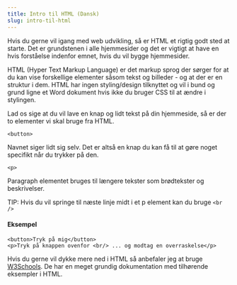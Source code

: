 ```yaml
---
title: Intro til HTML (Dansk)
slug: intro-til-html
---
```

Hvis du gerne vil igang med web udvikling, så er HTML et rigtig godt sted at starte. Det er grundstenen i alle hjemmesider og det er vigtigt at have en hvis forståelse indenfor emnet, hvis du vil bygge hjemmesider.

HTML (Hyper Text Markup Language) er det markup sprog der sørger for at du kan vise forskellige elementer såsom tekst og billeder - og at der er en struktur i dem. HTML har ingen styling/design tilknyttet og vil i bund og grund ligne et Word dokument hvis ikke du bruger CSS til at ændre i stylingen.

Lad os sige at du vil lave en knap og lidt tekst på din hjemmeside, så er der to elementer vi skal bruge fra HTML. 

```html{1,3-5}
<button>
```
Navnet siger lidt sig selv. Det er altså en knap du kan få til at gøre noget specifikt når du trykker på den.

```html{1,3-5}
<p>
```

Paragraph elementet bruges til længere tekster som brødtekster og beskrivelser.

TIP: Hvis du vil springe til næste linje midt i et p element kan du bruge ```<br />```
#### Eksempel
```html{1,3-5}
<button>Tryk på mig</button>
<p>Tryk på knappen ovenfor <br/> ... og modtag en overraskelse</p>
```

Hvis du gerne vil dykke mere ned i HTML så anbefaler jeg at bruge [W3Schools](https://www.w3schools.com/html/). De har en meget grundig dokumentation med tilhørende eksempler i HTML.